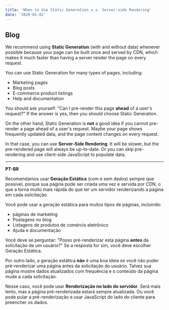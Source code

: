 ```yaml
---
title: 'When to Use Static Generation v.s. Server-side Rendering'
date: '2020-01-02'
---
```


<h2>Blog</h2>


We recommend using **Static Generation** (with and without data) whenever possible because your page can be built once and served by CDN, which makes it much faster than having a server render the page on every request.

You can use Static Generation for many types of pages, including:

- Marketing pages
- Blog posts
- E-commerce product listings
- Help and documentation

You should ask yourself: "Can I pre-render this page **ahead** of a user's request?" If the answer is yes, then you should choose Static Generation.

On the other hand, Static Generation is **not** a good idea if you cannot pre-render a page ahead of a user's request. Maybe your page shows frequently updated data, and the page content changes on every request.

In that case, you can use **Server-Side Rendering**. It will be slower, but the pre-rendered page will always be up-to-date. Or you can skip pre-rendering and use client-side JavaScript to populate data.

********************************************************************************************************************
**PT-BR**

Recomendamos usar **Geração Estática** (com e sem dados) sempre que possível, porque sua página pode ser criada uma vez e servida por CDN, o que a torna muito mais rápida do que ter um servidor renderizando a página em cada solicitação.

Você pode usar a geração estática para muitos tipos de páginas, incluindo:

- páginas de marketing
- Postagens no blog
- Listagens de produtos de comércio eletrônico
- Ajuda e documentação

Você deve se perguntar: "Posso pré-renderizar esta página **antes** da solicitação de um usuário?" Se a resposta for sim, você deve escolher Geração Estática.

Por outro lado, a geração estática **não** é uma boa ideia se você não puder pré-renderizar uma página antes da solicitação do usuário. Talvez sua página mostre dados atualizados com frequência e o conteúdo da página mude a cada solicitação.

Nesse caso, você pode usar **Renderização no lado do servidor**. Será mais lento, mas a página pré-renderizada estará sempre atualizada. Ou você pode pular a pré-renderização e usar JavaScript do lado do cliente para preencher os dados.